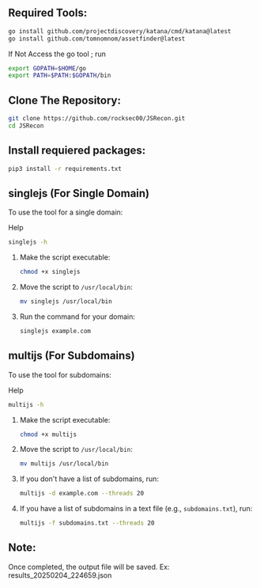 ## Required Tools:

   ```bash
 go install github.com/projectdiscovery/katana/cmd/katana@latest
 go install github.com/tomnomnom/assetfinder@latest
   ```
If Not Access the go tool ; run
  ```bash
export GOPATH=$HOME/go
export PATH=$PATH:$GOPATH/bin
   ```

## Clone The Repository:

   ```bash
  git clone https://github.com/rocksec00/JSRecon.git
  cd JSRecon
   ```
## Install requiered packages:

   ```bash
   pip3 install -r requirements.txt
   ```

## singlejs (For Single Domain)

To use the tool for a single domain:

Help
   ```bash
   singlejs -h
   ```
1. Make the script executable:
   ```bash
   chmod +x singlejs
   ```

2. Move the script to `/usr/local/bin`:
   ```bash
   mv singlejs /usr/local/bin
   ```

3. Run the command for your domain:
   ```bash
   singlejs example.com
   ```

## multijs (For Subdomains)

To use the tool for subdomains:

Help
   ```bash
   multijs -h
   ```

1. Make the script executable:
   ```bash
   chmod +x multijs
   ```

2. Move the script to `/usr/local/bin`:
   ```bash
   mv multijs /usr/local/bin
   ```

3. If you don't have a list of subdomains, run:
   ```bash
   multijs -d example.com --threads 20
   ```

4. If you have a list of subdomains in a text file (e.g., `subdomains.txt`), run:
   ```bash
   multijs -f subdomains.txt --threads 20
   ```

## Note:
Once completed, the output file will be saved. Ex: results_20250204_224659.json
